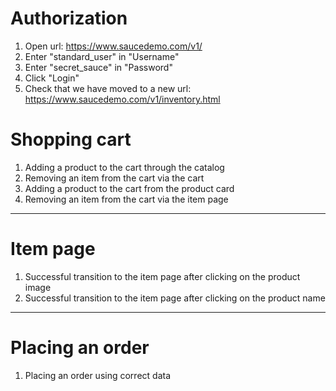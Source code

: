 # Authorization

1. Open url: <https://www.saucedemo.com/v1/>
2. Enter "standard_user" in "Username"
3. Enter "secret_sauce" in "Password"
4. Click "Login"
5. Check that we have moved to a new url: <https://www.saucedemo.com/v1/inventory.html>

# Shopping cart

1. Adding a product to the cart through the catalog
2. Removing an item from the cart via the cart
3. Adding a product to the cart from the product card
4. Removing an item from the cart via the item page
-------------------------------------------------------------------------------
# Item page

1. Successful transition to the item page after clicking on the product image
2. Successful transition to the item page after clicking on the product name
-------------------------------------------------------------------------------
# Placing an order

1. Placing an order using correct data

